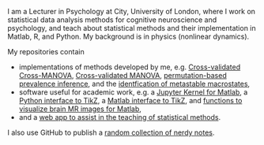 I am a Lecturer in Psychology at City, University of London, where I work on statistical data analysis methods for cognitive neuroscience and psychology, and teach about statistical methods and their implementation in Matlab, R, and Python. My background is in physics (nonlinear dynamics).

My repositories contain

-  implementations of methods developed by me, e.g. [Cross-validated Cross-MANOVA](https://github.com/allefeld/cvcrossmanova), [Cross-validated MANOVA](https://github.com/allefeld/cvmanova), [permutation-based prevalence inference](https://github.com/allefeld/prevalence-permutation), and the [identfication of metastable macrostates](https://github.com/allefeld/metastable-macrostates),
-  software useful for academic work, e.g. a [Jupyter Kernel for Matlab](https://github.com/allefeld/mkernel), a [Python interface to TikZ](https://github.com/allefeld/pytikz), a [Matlab interface to TikZ](https://github.com/allefeld/tikzfig), and [functions to visualize brain MR images for Matlab](https://github.com/allefeld/mrivis),
-  and a [web app to assist in the teaching of statistical methods](https://github.com/allefeld/tykhe).

I also use GitHub to publish a [random collection of nerdy notes](https://allefeld.github.io/nerd-notes/).
